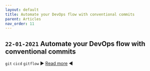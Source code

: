 ```yaml
---
layout: default
title: Automate your DevOps flow with conventional commits
parent: Articles
nav_order: 11
---
```


## `22-01-2021` Automate your DevOps flow with conventional commits

`git` `cicd` `gitflow`
▶️ [Read more](https://eduardbargues.medium.com/automate-your-devops-flow-with-conventional-commits-9e2b5735d054?source=rss-97fd5aab88d2------2) ◀️
